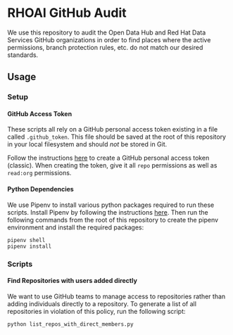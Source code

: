 # RHOAI GitHub Audit

We use this repository to audit the Open Data Hub and Red Hat Data Services
GitHub organizations in order to find places where the active permissions,
branch protection rules, etc. do not match our desired standards.

## Usage

### Setup

#### GitHub Access Token

These scripts all rely on a GitHub personal access token existing in a file
called `.github_token`. This file should be saved at the root of this repository
in your local filesystem and should _not_ be stored in Git.

Follow the instructions [here](https://docs.github.com/en/authentication/keeping-your-account-and-data-secure/managing-your-personal-access-tokens#creating-a-personal-access-token-classic) to create
a GitHub personal access token (classic). When creating the token, give it all `repo` permissions as well as `read:org` permissions.

#### Python Dependencies

We use Pipenv to install various python packages required to run these scripts. Install Pipenv by following the instructions [here](https://pipenv.pypa.io/en/latest/installation.html). Then run the following commands from the root of this
repository to create the pipenv environment and install the required packages:

```
pipenv shell
pipenv install
```

### Scripts

#### Find Repositories with users added directly

We want to use GitHub teams to manage access to repositories rather than adding 
individuals directly to a repository. To generate a list of all repositories in
violation of this policy, run the following script:
```
python list_repos_with_direct_members.py
```